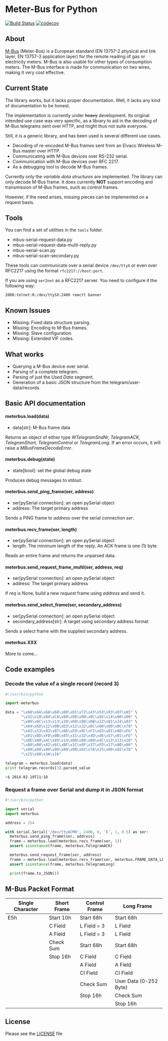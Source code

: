Meter-Bus for Python
====================
[![Build Status](https://travis-ci.org/ganehag/pyMeterBus.svg?branch=master)](https://travis-ci.org/ganehag/pyMeterBus) [![codecov](https://codecov.io/gh/ganehag/pyMeterBus/branch/master/graph/badge.svg?token=gHfokXGQ70)](https://codecov.io/gh/ganehag/pyMeterBus)

About
-----

[M-Bus](http://www.m-bus.com/) (Meter-Bus) is a European standard (EN 13757-2 physical and link layer, EN 13757-3 application layer) for the remote reading of gas or electricity meters. M-Bus is also usable for other types of consumption meters. The M-Bus interface is made for communication on two wires, making it very cost effective.


Current State
-------------

The library works, but it lacks proper documentation. Well, it lacks any kind of documentation to be honest.

The implementation is currently under ~~heavy~~ development. Its original intended use case was very specific, as a library to aid in the decoding of M-Bus telegrams sent over HTTP, and might thus not suite everyone.

Still, it is a generic library, and has been used is several different use cases.

- Decoding of re-encoded M-Bus frames sent from an Elvaco Wireless M-Bus master over HTTP.
- Communicating with M-Bus devices over RS-232 serial.
- Communication with M-Bus devices over RFC 2217.
- As a debugging tool to decode M-Bus frames.

Currently only the *variable data structures* are implemented. The library can only decode M-Bus frame. It does currently **NOT** support encoding and transmission of M-Bus frames, such as *control* frames.

However, if the need arises, missing pieces can be implemented on a request basis.


Tools
-----

You can find a set of utilities in the `tools` folder.

* mbus-serial-request-data.py
* mbus-serial-request-data-multi-reply.py
* mbus-serial-scan.py
* mbus-serial-scan-secondary.py

These tools can communicate over a serial device `/dev/ttyX` or even over RFC2217 using the format `rfc2217://host:port`.

If you are using `ser2net` as a RFC2217 server. You need to configure it the following way:

```
2000:telnet:0:/dev/ttySX:2400 remctl banner
```

Known Issues
------------
* Missing: Fixed data structure parsing.
* Missing: Encoding to M-Bus frames.
* Missing: Slave configuration.
* Missing: Extended VIF codes.


What works
----------

* Querying a M-Bus device over serial.
* Parsing of a complete telegram.
* Parsing of just the *Used Data* segment.
* Generation of a basic JSON structure from the telegram/user-data/records.


Basic API documentation
-----------------------

#### meterbus.load(data)
* data[str]: M-Bus frame data

Returns an object of either type *WTelegramSndNr, TelegramACK, TelegramShort, TelegramControl* or *TelegramLong*. If an error occurs, it will raise a *MBusFrameDecodeError*.

#### meterbus.debug(state)
* state[bool]: set the global debug state

Produces debug messages to stdout.

#### meterbus.send_ping_frame(ser, address)
* ser[pySerial connection]: an open pySerial object
* address: The target primary address

Sends a PING frame to *address* over the serial connection *ser*.

#### meterbus.recv_frame(ser, length)
* ser[pySerial connection]: an open pySerial object
* length: The minimum length of the reply. An ACK frame is one (1) byte.

Reads an entire frame and returns the unparsed data.

#### meterbus.send_request_frame_multi(ser, address, req)
* ser[pySerial connection]: an open pySerial object
* address: The target primary address

If *req* is None, build a new *request* frame using *address* and send it.

#### meterbus.send_select_frame(ser, secondary_address)
* ser[pySerial connection]: an open pySerial object
* secondary_address[str]: A target using secondary address format

Sends a select frame with the supplied secondary address.

#### meterbus.XXX
More to come...


Code examples
-------------

### Decode the value of a single record (record 3)
```python
#!/usr/bin/python

import meterbus

data = "\x68\x6A\x6A\x68\x08\x01\x72\x43\x53\x93\x07\x65" \
       "\x32\x10\x04\xCA\x00\x00\x00\x0C\x05\x14\x00\x00" \
       "\x00\x0C\x13\x13\x20\x00\x00\x0B\x22\x01\x24\x03" \
       "\x04\x6D\x12\x0B\xD3\x12\x32\x6C\x00\x00\x0C\x78" \
       "\x43\x53\x93\x07\x06\xFD\x0C\xF2\x03\x01\x00\xF6" \
       "\x01\x0D\xFD\x0B\x05\x31\x32\x4D\x46\x57\x01\xFD" \
       "\x0E\x00\x4C\x05\x14\x00\x00\x00\x4C\x13\x13\x20" \
       "\x00\x00\x42\x6C\xBF\x1C\x0F\x37\xFD\x17\x00\x00" \
       "\x00\x00\x00\x00\x00\x00\x02\x7A\x25\x00\x02\x78" \
       "\x25\x00\x3A\x16"

telegram = meterbus.load(data)
print telegram.records[3].parsed_value
```

```shell
~$ 2014-02-19T11:18
```

### Request a frame over Serial and dump it in JSON format
```python
#!/usr/bin/python

import serial
import meterbus

address = 254

with serial.Serial('/dev/ttyACM0', 2400, 8, 'E', 1, 0.5) as ser:
  meterbus.send_ping_frame(ser, address)
  frame = meterbus.load(meterbus.recv_frame(ser, 1))
  assert isinstance(frame, meterbus.TelegramACK)

  meterbus.send_request_frame(ser, address)
  frame = meterbus.load(meterbus.recv_frame(ser, meterbus.FRAME_DATA_LENGTH))
  assert isinstance(frame, meterbus.TelegramLong)

  print(frame.to_JSON())
```

M-Bus Packet Format
-------------------

| Single Character | Short Frame | Control Frame | Long Frame             |
|------------------|-------------|---------------|------------------------|
| E5h              | Start 10h   | Start 68h     | Start 68h              |
|                  | C Field     | L Field = 3   | L Field                |
|                  | A Field     | L Field = 3   | L Field                |
|                  | Check Sum   | Start 68h     | Start 68h              |
|                  | Stop 16h    | C Field       | C Field                |
|                  |             | A Field       | A Field                |
|                  |             | CI Field      | CI Field               |
|                  |             | Check Sum     | User Data (0-252 Byte) |
|                  |             | Stop 16h      | Check Sum              |
|                  |             |               | Stop 16h               |



License
-------
Please see the [LICENSE](LICENSE) file
